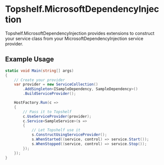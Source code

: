 Topshelf.MicrosoftDependencyInjection
================

Topshelf.MicrosoftDependencyInjection provides extensions to construct your service class from your MicrosoftDependencyInjection service provider.



Example Usage
-------------
```csharp
static void Main(string[] args)
{
	// Create your provider
	var provider = new ServiceCollection()
	    .AddSingleton<ISampleDependency, SampleDependency>()
	    .BuildServiceProvider();

	HostFactory.Run(c =>
	{
		// Pass it to Topshelf
		c.UseServiceProvider(provider);
		c.Service<SampleService>(s =>
		{
			// Let Topshelf use it
			s.ConstructUsingServiceProvider();
			s.WhenStarted((service, control) => service.Start());
			s.WhenStopped((service, control) => service.Stop());
		});
	});
}
```
